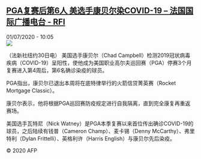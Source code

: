 <!--1593597319000-->
[PGA复赛后第6人 美选手康贝尔染COVID-19 – 法国国际广播电台 - RFI](http://www.rfi.fr//cn/contenu/20200701-pga%E5%A4%8D%E8%B5%9B%E5%90%8E%E7%AC%AC6%E4%BA%BA-%E7%BE%8E%E9%80%89%E6%89%8B%E5%BA%B7%E8%B4%9D%E5%B0%94%E6%9F%93covid-19)
------

<div>01/07/2020 - 10:05</div><img src="https://s.rfi.fr/media/display/79c6f108-bb78-11ea-a1c0-005056a98db9/w:310/p:16x9/spo0003b.200701160501.jpg"><div class="t-content__body u-clearfix"><div class="m-interstitial"></div><p>（法新社纽约30日电）    美国选手康贝尔（Chad Campbell）检测2019冠状病毒疾病（COVID-19）呈阳性，使他成为美国职业高尔夫巡回赛（PGA）停赛3个月复赛进入第4周后，第6名确诊染疫的球员。</p><p>    PGA指出，康贝尔已退出本周将在底特律举行的火箭信贷菁英赛（Rocket Mortgage Classic）。</p><p>    康贝尔表示，他将根据PGA巡回赛防疫规定进行自我隔离，直到完全康复再重返赛场。</p><p>    美国选手瓦特尼（Nick Watney）是PGA本季复赛以来首位传出确诊COVID-19的球员，之后陆续有钱普（Cameron Champ）、麦卡锡（Denny McCarthy）、弗里特利（Dylan Frittelli）、英格利许（Harris English）与康贝尔先后染疫。</p><p class="t-copyright">© 2020 AFP</p>        </div>
